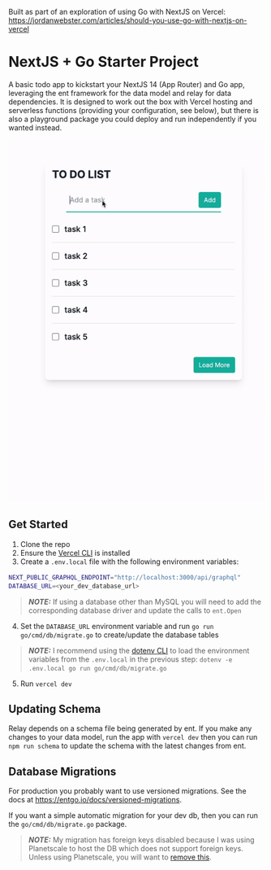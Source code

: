 Built as part of an exploration of using Go with NextJS on Vercel: https://jordanwebster.com/articles/should-you-use-go-with-nextjs-on-vercel

# NextJS + Go Starter Project
A basic todo app to kickstart your NextJS 14 (App Router) and Go app, leveraging the ent framework for the data model and relay for data dependencies. It is designed to work out the box with Vercel hosting and serverless functions (providing your configuration, see below), but there is also a playground package you could deploy and run independently if you wanted instead.

![screen recording of demo app](./media/screenrecording.gif)

## Get Started
1. Clone the repo
2. Ensure the [Vercel CLI](https://vercel.com/docs/cli) is installed
3. Create a `.env.local` file with the following environment variables:
```bash
NEXT_PUBLIC_GRAPHQL_ENDPOINT="http://localhost:3000/api/graphql"
DATABASE_URL=<your_dev_database_url>
```
> **_NOTE:_** If using a database other than MySQL you will need to add the corresponding database driver and update the calls to `ent.Open`
4. Set the `DATABASE_URL` environment variable and run `go run go/cmd/db/migrate.go` to create/update the database tables
> **_NOTE:_** I recommend using the [dotenv CLI](https://www.npmjs.com/package/dotenv-cli) to load the environment variables from the `.env.local` in the previous step: `dotenv -e .env.local go run go/cmd/db/migrate.go`
5. Run `vercel dev`

## Updating Schema
Relay depends on a schema file being generated by ent. If you make any changes to your data model, run the app with `vercel dev` then you can run `npm run schema` to update the schema with the latest changes from ent.

## Database Migrations
For production you probably want to use versioned migrations. See the docs at https://entgo.io/docs/versioned-migrations.

If you want a simple automatic migration for your dev db, then you can run the `go/cmd/db/migrate.go` package.
> **_NOTE:_** My migration has foreign keys disabled because I was using Planetscale to host the DB which does not support foreign keys. Unless using Planetscale, you will want to [remove this](https://entgo.io/docs/migrate/#foreign-keys).
